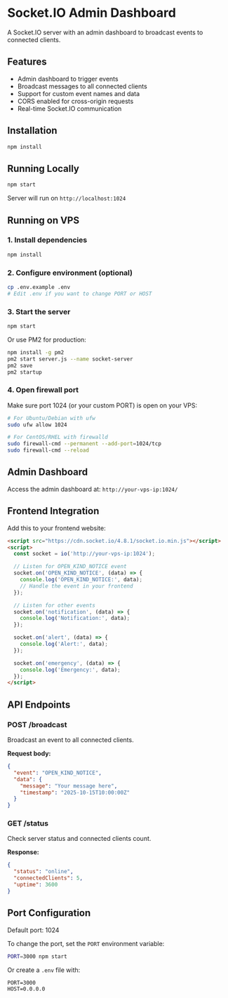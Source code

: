 # Socket.IO Admin Dashboard

A Socket.IO server with an admin dashboard to broadcast events to connected clients.

## Features

- Admin dashboard to trigger events
- Broadcast messages to all connected clients
- Support for custom event names and data
- CORS enabled for cross-origin requests
- Real-time Socket.IO communication

## Installation

```bash
npm install
```

## Running Locally

```bash
npm start
```

Server will run on `http://localhost:1024`

## Running on VPS

### 1. Install dependencies
```bash
npm install
```

### 2. Configure environment (optional)
```bash
cp .env.example .env
# Edit .env if you want to change PORT or HOST
```

### 3. Start the server
```bash
npm start
```

Or use PM2 for production:
```bash
npm install -g pm2
pm2 start server.js --name socket-server
pm2 save
pm2 startup
```

### 4. Open firewall port
Make sure port 1024 (or your custom PORT) is open on your VPS:
```bash
# For Ubuntu/Debian with ufw
sudo ufw allow 1024

# For CentOS/RHEL with firewalld
sudo firewall-cmd --permanent --add-port=1024/tcp
sudo firewall-cmd --reload
```

## Admin Dashboard

Access the admin dashboard at: `http://your-vps-ip:1024/`

## Frontend Integration

Add this to your frontend website:

```html
<script src="https://cdn.socket.io/4.8.1/socket.io.min.js"></script>
<script>
  const socket = io('http://your-vps-ip:1024');

  // Listen for OPEN_KIND_NOTICE event
  socket.on('OPEN_KIND_NOTICE', (data) => {
    console.log('OPEN_KIND_NOTICE:', data);
    // Handle the event in your frontend
  });

  // Listen for other events
  socket.on('notification', (data) => {
    console.log('Notification:', data);
  });

  socket.on('alert', (data) => {
    console.log('Alert:', data);
  });

  socket.on('emergency', (data) => {
    console.log('Emergency:', data);
  });
</script>
```

## API Endpoints

### POST /broadcast
Broadcast an event to all connected clients.

**Request body:**
```json
{
  "event": "OPEN_KIND_NOTICE",
  "data": {
    "message": "Your message here",
    "timestamp": "2025-10-15T10:00:00Z"
  }
}
```

### GET /status
Check server status and connected clients count.

**Response:**
```json
{
  "status": "online",
  "connectedClients": 5,
  "uptime": 3600
}
```

## Port Configuration

Default port: 1024

To change the port, set the `PORT` environment variable:
```bash
PORT=3000 npm start
```

Or create a `.env` file with:
```
PORT=3000
HOST=0.0.0.0
```
